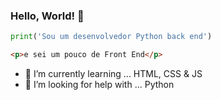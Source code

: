 ### Hello, World! 👋
```python
print('Sou um desenvolvedor Python back end')
```
```html
<p>e sei um pouco de Front End</p>
```
- 🌱 I’m currently learning ... HTML, CSS & JS
- 🤔 I’m looking for help with ... Python
<!--
**henriquelmeeee/henriquelmeeee** is a ✨ _special_ ✨ repository because its `README.md` (this file) appears on your GitHub profile.

Here are some ideas to get you started:

- 🔭 I’m currently working on ...
- 🌱 I’m currently learning ...
- 👯 I’m looking to collaborate on ...
- 🤔 I’m looking for help with ...
- 💬 Ask me about ...
- 📫 How to reach me: ...
- 😄 Pronouns: ...
- ⚡ Fun fact: ...
-->

